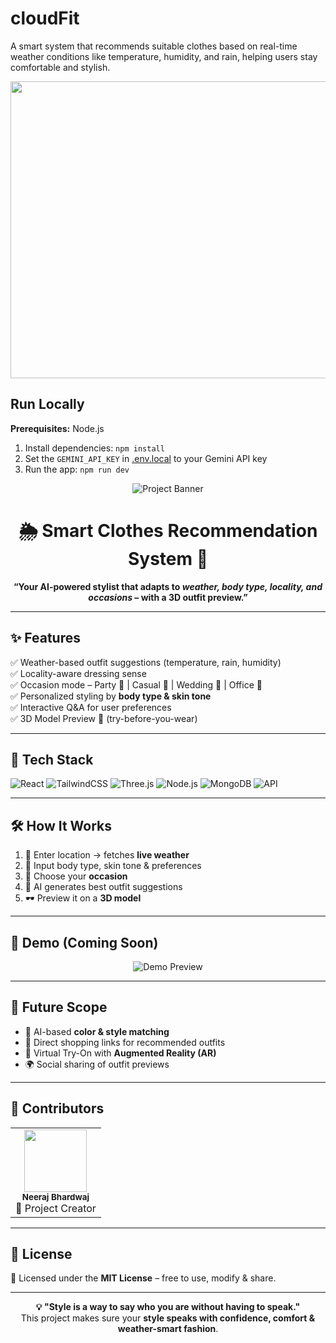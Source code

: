 # cloudFit
A smart system that recommends suitable clothes based on real-time weather conditions like temperature, humidity, and rain, helping users stay comfortable and stylish.


<div align="center">
<img width="1200" height="475" alt="GHBanner" src="https://github.com/user-attachments/assets/0aa67016-6eaf-458a-adb2-6e31a0763ed6" />
</div>

## Run Locally

**Prerequisites:**  Node.js


1. Install dependencies:
   `npm install`
2. Set the `GEMINI_API_KEY` in [.env.local](.env.local) to your Gemini API key
3. Run the app:
   `npm run dev`

<!-- Banner -->
<p align="center">
  <img src="https://img.shields.io/badge/👕-Smart%20Clothes%20Recommender-blueviolet?style=for-the-badge" alt="Project Banner" />
</p>

<h1 align="center">🌦️ Smart Clothes Recommendation System 👔</h1>

<p align="center">
   <b>“Your AI-powered stylist that adapts to <i>weather, body type, locality, and occasions</i> – with a 3D outfit preview.”</b>
</p>

---

## ✨ Features
✅ Weather-based outfit suggestions (temperature, rain, humidity)  
✅ Locality-aware dressing sense  
✅ Occasion mode – Party 🎉 | Casual 👕 | Wedding 💍 | Office 💼  
✅ Personalized styling by **body type & skin tone**  
✅ Interactive Q&A for user preferences  
✅ 3D Model Preview 🧍 (try-before-you-wear)  

---

## 🚀 Tech Stack
![React](https://img.shields.io/badge/Frontend-React-blue?style=for-the-badge&logo=react)
![TailwindCSS](https://img.shields.io/badge/Style-TailwindCSS-38B2AC?style=for-the-badge&logo=tailwindcss)
![Three.js](https://img.shields.io/badge/3D-Three.js-black?style=for-the-badge&logo=three.js)
![Node.js](https://img.shields.io/badge/Backend-Node.js-green?style=for-the-badge&logo=node.js)
![MongoDB](https://img.shields.io/badge/Database-MongoDB-darkgreen?style=for-the-badge&logo=mongodb)
![API](https://img.shields.io/badge/WeatherAPI-Integration-ff9800?style=for-the-badge)

---

## 🛠 How It Works
1. 📍 Enter location → fetches **live weather**  
2. 👤 Input body type, skin tone & preferences  
3. 🎉 Choose your **occasion**  
4. 🤖 AI generates best outfit suggestions  
5. 🕶 Preview it on a **3D model**  

---

## 📸 Demo (Coming Soon)
<p align="center">
  <img src="https://via.placeholder.com/700x300?text=Demo+Preview+Coming+Soon" alt="Demo Preview" />
</p>

---

## 🌟 Future Scope
- 🎨 AI-based **color & style matching**  
- 🛒 Direct shopping links for recommended outfits  
- 📱 Virtual Try-On with **Augmented Reality (AR)**  
- 🌍 Social sharing of outfit previews  

---

## 🤝 Contributors
<table>
  <tr>
    <td align="center">
      <img src="https://avatars.githubusercontent.com/u/000000?v=4" width="100px;" alt=""/>
      <br /><sub><b>Neeraj Bhardwaj</b></sub>
      <br />🚀 Project Creator
    </td>
  </tr>
</table>

---

## 📜 License
📄 Licensed under the **MIT License** – free to use, modify & share.

---

<p align="center">
  <b>💡 "Style is a way to say who you are without having to speak."</b><br>
  This project makes sure your <b>style speaks with confidence, comfort & weather-smart fashion</b>.
</p>



